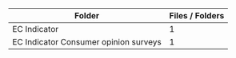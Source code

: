 | Folder                                |   Files / Folders |
|---------------------------------------|-------------------|
| EC Indicator                          |                 1 |
| EC Indicator Consumer opinion surveys |                 1 |